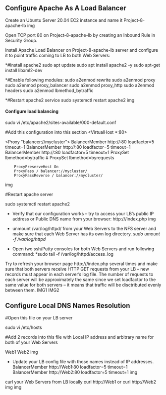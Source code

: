 ## Configure Apache As A Load Balancer
Create an Ubuntu Server 20.04 EC2 instance and name it Project-8-apache-lb
img

Open TCP port 80 on Project-8-apache-lb by creating an Inbound Rule in Security Group.

Install Apache Load Balancer on Project-8-apache-lb server and configure it to point traffic coming to LB to both Web Servers:

*#Install apache2
sudo apt update
sudo apt install apache2 -y
sudo apt-get install libxml2-dev

*#Enable following modules:
sudo a2enmod rewrite
sudo a2enmod proxy
sudo a2enmod proxy_balancer
sudo a2enmod proxy_http
sudo a2enmod headers
sudo a2enmod lbmethod_bytraffic

*#Restart apache2 service
sudo systemctl restart apache2
img

#### Configure load balancing

sudo vi /etc/apache2/sites-available/000-default.conf

#Add this configuration into this section <VirtualHost *:80>  </VirtualHost>

<Proxy "balancer://mycluster">
               BalancerMember http://<WebServer1-Private-IP-Address>:80 loadfactor=5 timeout=1
               BalancerMember http://<WebServer2-Private-IP-Address>:80 loadfactor=5 timeout=1
                BalancerMember http://<WebServer3-Private-IP-Address>:80 loadfactor=5 timeout=1
               ProxySet lbmethod=bytraffic
               # ProxySet lbmethod=byrequests
        </Proxy>

        ProxyPreserveHost On
        ProxyPass / balancer://mycluster/
        ProxyPassReverse / balancer://mycluster/
img

#Restart apache server

sudo systemctl restart apache2
  
  - Verify that our configuration works – try to access your LB’s public IP address or Public DNS name from your browser:
http://<Load-Balancer-Public-IP-Address-or-Public-DNS-Name>/index.php
img
 
  - unmount /var/log/httpd/ from your Web Servers to the NFS server and make sure that each Web Server has its own log directory.
    *sudo umount -f /var/log/httpd*
  
  - Open two ssh/Putty consoles for both Web Servers and run following command:
  *sudo tail -f /var/log/httpd/access_log
  
  Try to refresh your browser page http://<Load-Balancer-Public-IP-Address-or-Public-DNS-Name>/index.php several times and make sure that both servers receive HTTP GET requests from your LB – new records must appear in each server’s log file. The number of requests to each server will be approximately the same since we set loadfactor to the same value for both servers – it means that traffic will be disctributed evenly between them.
  IMG1
  IMG2
  
  ## Configure Local DNS Names Resolution
  #Open this file on your LB server

sudo vi /etc/hosts

#Add 2 records into this file with Local IP address and arbitrary name for both of your Web Servers

<WebServer1-Private-IP-Address> Web1
<WebServer2-Private-IP-Address> Web2
  img
  
  - Update your LB config file with those names instead of IP addresses.
  BalancerMember http://Web1:80 loadfactor=5 timeout=1
  BalancerMember http://Web2:80 loadfactor=5 timeout=1
  img
  
  curl your Web Servers from LB locally curl http://Web1 or curl http://Web2
  img
  img
  
